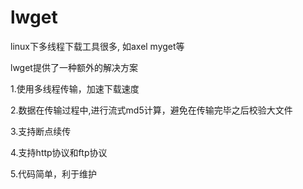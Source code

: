 lwget
=====

linux下多线程下载工具很多, 如axel myget等 

lwget提供了一种额外的解决方案 

1.使用多线程传输，加速下载速度 

2.数据在传输过程中,进行流式md5计算，避免在传输完毕之后校验大文件 

3.支持断点续传 

4.支持http协议和ftp协议 

5.代码简单，利于维护
